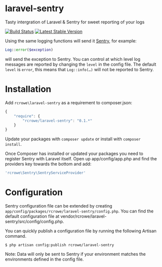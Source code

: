 laravel-sentry
==============

Tasty intergration of Laravel &amp; Sentry for sweet reporting of your logs

[![Build Status](https://travis-ci.org/rcrowe/laravel-sentry.png?branch=master)](https://travis-ci.org/rcrowe/laravel-sentry)
[![Latest Stable Version](https://poser.pugx.org/rcrowe/laravel-sentry/v/stable.png)](https://packagist.org/packages/rcrowe/laravel-sentry)

Using the same logging functions will send it [Sentry](http://getsentry.com), for example:

```php
Log::error($exception)
```

will send the exception to Sentry. You can control at which level log messages are reported by changing the `level` in the config file. The default `level` is `error`, this means that `Log::info(…)` will not be reported to Sentry.

Installation
============

Add `rcrowe\laravel-sentry` as a requirement to composer.json:

```javascript
{
    "require": {
        "rcrowe/laravel-sentry": "0.1.*"
    }
}
```

Update your packages with `composer update` or install with `composer install`.

Once Composer has installed or updated your packages you need to register Sentry with Laravel itself. Open up app/config/app.php and find the providers key towards the bottom and add:

```php
'rcrowe\Sentry\SentryServiceProvider'
```

Configuration
=============

Sentry configuration file can be extended by creating `app/config/packages/rcrowe/laravel-sentry/config.php`. You can find the default configuration file at vendor/rcrowe/laravel-sentry/src/config/config.php.

You can quickly publish a configuration file by running the following Artisan command.

```
$ php artisan config:publish rcrowe/laravel-sentry
```

Note: Data will only be sent to Sentry if your environment matches the environments defined in the config file.
